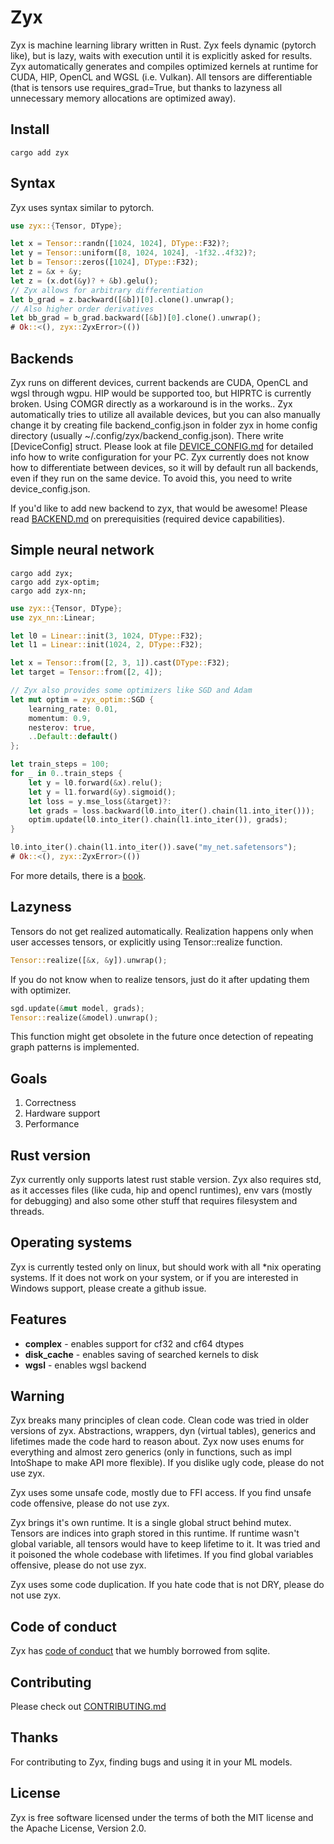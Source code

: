 # Zyx

Zyx is machine learning library written in Rust.
Zyx feels dynamic (pytorch like), but is lazy,
waits with execution until it is explicitly asked for results.
Zyx automatically generates and compiles
optimized kernels at runtime for CUDA, HIP, OpenCL and WGSL (i.e. Vulkan).
All tensors are differentiable (that is tensors use requires_grad=True,
but thanks to lazyness all unnecessary memory allocations are optimized away).

## Install

```shell
cargo add zyx
```

## Syntax

Zyx uses syntax similar to pytorch.

```rust no_run
use zyx::{Tensor, DType};

let x = Tensor::randn([1024, 1024], DType::F32)?;
let y = Tensor::uniform([8, 1024, 1024], -1f32..4f32)?;
let b = Tensor::zeros([1024], DType::F32);
let z = &x + &y;
let z = (x.dot(&y)? + &b).gelu();
// Zyx allows for arbitrary differentiation
let b_grad = z.backward([&b])[0].clone().unwrap();
// Also higher order derivatives
let bb_grad = b_grad.backward([&b])[0].clone().unwrap();
# Ok::<(), zyx::ZyxError>(())
```

## Backends

Zyx runs on different devices, current backends are CUDA, OpenCL and wgsl through wgpu.
HIP would be supported too, but HIPRTC is currently broken.
Using COMGR directly as a workaround is in the works..
Zyx automatically tries to utilize all available devices, but you can also manually change it
by creating file backend_config.json in folder zyx in home config directory (usually ~/.config/zyx/backend_config.json).
There write [DeviceConfig] struct.
Please look at file [DEVICE_CONFIG.md](https://github.com/zk4x/zyx/blob/main/zyx/DEVICE_CONFIG.md) for detailed info how to write configuration for your PC.
Zyx currently does not know how to differentiate between devices, so it will by default run
all backends, even if they run on the same device. To avoid this, you need to write device_config.json.

If you'd like to add new backend to zyx, that would be awesome! Please read [BACKEND.md](https://github.com/zk4x/zyx/blob/main/zyx/BACKEND.md) on prerequisities
(required device capabilities).

## Simple neural network

```shell
cargo add zyx;
cargo add zyx-optim;
cargo add zyx-nn;
```
```rust ignore
use zyx::{Tensor, DType};
use zyx_nn::Linear;

let l0 = Linear::init(3, 1024, DType::F32);
let l1 = Linear::init(1024, 2, DType::F32);

let x = Tensor::from([2, 3, 1]).cast(DType::F32);
let target = Tensor::from([2, 4]);

// Zyx also provides some optimizers like SGD and Adam
let mut optim = zyx_optim::SGD {
    learning_rate: 0.01,
    momentum: 0.9,
    nesterov: true,
    ..Default::default()
};

let train_steps = 100;
for _ in 0..train_steps {
    let y = l0.forward(&x).relu();
    let y = l1.forward(&y).sigmoid();
    let loss = y.mse_loss(&target)?:
    let grads = loss.backward(l0.into_iter().chain(l1.into_iter()));
    optim.update(l0.into_iter().chain(l1.into_iter()), grads);
}

l0.into_iter().chain(l1.into_iter()).save("my_net.safetensors");
# Ok::<(), zyx::ZyxError>(())
```

For more details, there is a [book](https://zk4x.github.io/zyx).

## Lazyness

Tensors do not get realized automatically. Realization happens only when user accesses tensors, or explicitly using Tensor::realize function.
```rust ignore
Tensor::realize([&x, &y]).unwrap();
```
If you do not know when to realize tensors, just do it after updating them with optimizer.
```rust ignore
sgd.update(&mut model, grads);
Tensor::realize(&model).unwrap();
```
This function might get obsolete in the future once detection of repeating graph patterns is implemented.

## Goals

1. Correctness
2. Hardware support
3. Performance

## Rust version

Zyx currently only supports latest rust stable version. Zyx also requires std,
as it accesses files (like cuda, hip and opencl runtimes), env vars (mostly for debugging)
and also some other stuff that requires filesystem and threads.

## Operating systems

Zyx is currently tested only on linux, but should work with all *nix operating systems.
If it does not work on your system, or if you are interested in Windows support, please
create a github issue.

## Features

- **complex** - enables support for cf32 and cf64 dtypes
- **disk_cache** - enables saving of searched kernels to disk
- **wgsl** - enables wgsl backend

## Warning

Zyx breaks many principles of clean code. Clean code was tried in older versions of zyx.
Abstractions, wrappers, dyn (virtual tables), generics and lifetimes made the code hard
to reason about. Zyx now uses enums for everything and almost zero generics (only in functions,
such as impl IntoShape to make API more flexible). If you dislike ugly code,
please do not use zyx.

Zyx uses some unsafe code, mostly due to FFI access. If you find unsafe code offensive,
please do not use zyx.

Zyx brings it's own runtime. It is a single global struct behind mutex.
Tensors are indices into graph stored in this runtime. If runtime wasn't
global variable, all tensors would have to keep lifetime to it. It was
tried and it poisoned the whole codebase with lifetimes. If you find global variables
offensive, please do not use zyx.

Zyx uses some code duplication. If you hate code that is not DRY, please do not use zyx.

## Code of conduct

Zyx has [code of conduct](CODE_OF_CONDUCT.md) that we humbly borrowed from sqlite.

## Contributing

Please check out [CONTRIBUTING.md](CONTRIBUTING.md)

## Thanks

For contributing to Zyx, finding bugs and using it in your ML models.

## License

Zyx is free software licensed under the terms of both the MIT license and the Apache License, Version 2.0.
